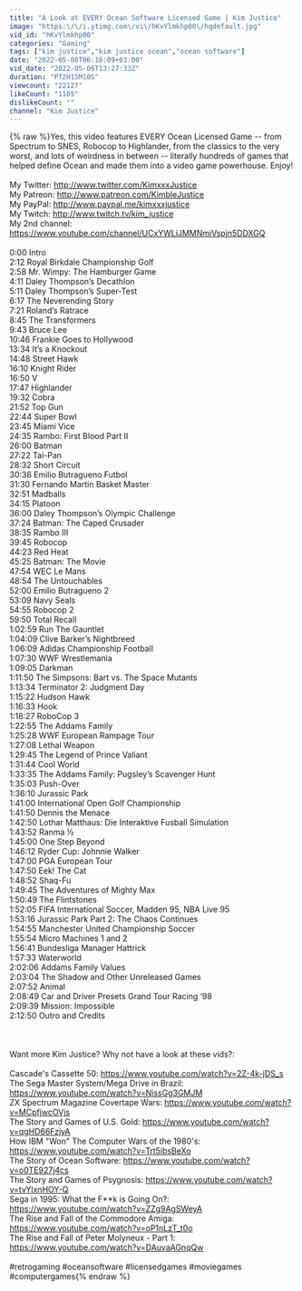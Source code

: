 ```yaml
---
title: "A Look at EVERY Ocean Software Licensed Game | Kim Justice"
image: "https:\/\/i.ytimg.com\/vi\/hKvYlmkhp00\/hqdefault.jpg"
vid_id: "hKvYlmkhp00"
categories: "Gaming"
tags: ["kim justice","kim justice ocean","ocean software"]
date: "2022-05-08T06:18:09+03:00"
vid_date: "2022-05-06T13:27:33Z"
duration: "PT2H15M10S"
viewcount: "22127"
likeCount: "1105"
dislikeCount: ""
channel: "Kim Justice"
---
```

{% raw %}Yes, this video features EVERY Ocean Licensed Game -- from Spectrum to SNES, Robocop to Highlander, from the classics to the very worst, and lots of weirdness in between -- literally hundreds of games that helped define Ocean and made them into a video game powerhouse. Enjoy!<br /><br />My Twitter:  <a rel="nofollow" target="blank" href="http://www.twitter.com/KimxxxJustice">http://www.twitter.com/KimxxxJustice</a><br />My Patreon:  <a rel="nofollow" target="blank" href="http://www.patreon.com/KimbleJustice">http://www.patreon.com/KimbleJustice</a><br />My PayPal: <a rel="nofollow" target="blank" href="http://www.paypal.me/kimxxxjustice">http://www.paypal.me/kimxxxjustice</a><br />My Twitch: <a rel="nofollow" target="blank" href="http://www.twitch.tv/kim_justice">http://www.twitch.tv/kim_justice</a><br />My 2nd channel:  <a rel="nofollow" target="blank" href="https://www.youtube.com/channel/UCxYWLiJMMNmiVspjn5DDXGQ">https://www.youtube.com/channel/UCxYWLiJMMNmiVspjn5DDXGQ</a><br /><br />0:00 Intro<br />2:12 Royal Birkdale Championship Golf<br />2:58 Mr. Wimpy: The Hamburger Game<br />4:11 Daley Thompson’s Decathlon<br />5:11 Daley Thompson’s Super-Test<br />6:17 The Neverending Story<br />7:21 Roland’s Ratrace<br />8:45 The Transformers<br />9:43 Bruce Lee <br />10:46 Frankie Goes to Hollywood<br />13:34 It’s a Knockout<br />14:48 Street Hawk<br />16:10 Knight Rider<br />16:50 V<br />17:47 Highlander<br />19:32 Cobra<br />21:52 Top Gun<br />22:44 Super Bowl<br />23:45 Miami Vice<br />24:35 Rambo: First Blood Part II<br />26:00 Batman<br />27:22 Tai-Pan<br />28:32 Short Circuit<br />30:36 Emilio Butragueno Futbol<br />31:30 Fernando Martin Basket Master<br />32:51 Madballs<br />34:15 Platoon<br />36:00 Daley Thompson’s Olympic Challenge<br />37:24 Batman: The Caped Crusader<br />38:35 Rambo III<br />39:45 Robocop<br />44:23 Red Heat<br />45:25 Batman: The Movie<br />47:54 WEC Le Mans<br />48:54 The Untouchables<br />52:00 Emilio Butragueno 2<br />53:09 Navy Seals<br />54:55 Robocop 2<br />59:50 Total Recall<br />1:02:59 Run The Gauntlet<br />1:04:09 Clive Barker’s Nightbreed<br />1:06:09 Adidas Championship Football<br />1:07:30 WWF Wrestlemania<br />1:09:05 Darkman<br />1:11:50 The Simpsons: Bart vs. The Space Mutants<br />1:13:34 Terminator 2: Judgment Day<br />1:15:22 Hudson Hawk<br />1:16:33 Hook <br />1:18:27 RoboCop 3 <br />1:22:55 The Addams Family <br />1:25:28 WWF European Rampage Tour<br />1:27:08 Lethal Weapon<br />1:29:45 The Legend of Prince Valiant<br />1:31:44 Cool World<br />1:33:35 The Addams Family: Pugsley’s Scavenger Hunt<br />1:35:03 Push-Over<br />1:36:10 Jurassic Park <br />1:41:00 International Open Golf Championship<br />1:41:50 Dennis the Menace<br />1:42:50 Lothar Matthaus: Die Interaktive Fusball Simulation <br />1:43:52 Ranma ½<br />1:45:00 One Step Beyond<br />1:46:12 Ryder Cup: Johnnie Walker<br />1:47:00 PGA European Tour<br />1:47:50 Eek! The Cat<br />1:48:52 Shaq-Fu <br />1:49:45 The Adventures of Mighty Max<br />1:50:49 The Flintstones <br />1:52:05 FIFA International Soccer, Madden 95, NBA Live 95<br />1:53:16 Jurassic Park Part 2: The Chaos Continues <br />1:54:55 Manchester United Championship Soccer <br />1:55:54 Micro Machines 1 and 2<br />1:56:41 Bundesliga Manager Hattrick <br />1:57:33 Waterworld <br />2:02:06 Addams Family Values<br />2:03:04 The Shadow and Other Unreleased Games<br />2:07:52 Animal<br />2:08:49 Car and Driver Presets Grand Tour Racing ‘98 <br />2:09:39 Mission: Impossible <br />2:12:50 Outro and Credits<br /> <br /><br /><br />Want more Kim Justice?  Why not have a look at these vids?:<br /><br />Cascade's Cassette 50:  <a rel="nofollow" target="blank" href="https://www.youtube.com/watch?v=2Z-4k-jDS_s">https://www.youtube.com/watch?v=2Z-4k-jDS_s</a><br />The Sega Master System/Mega Drive in Brazil:  <a rel="nofollow" target="blank" href="https://www.youtube.com/watch?v=NissGg3GMJM">https://www.youtube.com/watch?v=NissGg3GMJM</a><br />ZX Spectrum Magazine Covertape Wars:  <a rel="nofollow" target="blank" href="https://www.youtube.com/watch?v=MCpfjwcOVjs">https://www.youtube.com/watch?v=MCpfjwcOVjs</a><br />The Story and Games of U.S. Gold:  <a rel="nofollow" target="blank" href="https://www.youtube.com/watch?v=qgHD66FzjyA">https://www.youtube.com/watch?v=qgHD66FzjyA</a><br />How IBM &quot;Won&quot; The Computer Wars of the 1980's:  <a rel="nofollow" target="blank" href="https://www.youtube.com/watch?v=Trt5ibsBeXo">https://www.youtube.com/watch?v=Trt5ibsBeXo</a><br />The Story of Ocean Software:  <a rel="nofollow" target="blank" href="https://www.youtube.com/watch?v=o0TE927j4cs">https://www.youtube.com/watch?v=o0TE927j4cs</a><br />The Story and Games of Psygnosis:  <a rel="nofollow" target="blank" href="https://www.youtube.com/watch?v=tvYlxnHOY-Q">https://www.youtube.com/watch?v=tvYlxnHOY-Q</a><br />Sega in 1995:  What the F**k is Going On?:  <a rel="nofollow" target="blank" href="https://www.youtube.com/watch?v=ZZg9AgSWeyA">https://www.youtube.com/watch?v=ZZg9AgSWeyA</a><br />The Rise and Fall of the Commodore Amiga:  <a rel="nofollow" target="blank" href="https://www.youtube.com/watch?v=oP1nLzT_t0o">https://www.youtube.com/watch?v=oP1nLzT_t0o</a><br />The Rise and Fall of Peter Molyneux - Part 1:  <a rel="nofollow" target="blank" href="https://www.youtube.com/watch?v=DAuvaAGnqQw">https://www.youtube.com/watch?v=DAuvaAGnqQw</a><br /><br />#retrogaming #oceansoftware #licensedgames #moviegames #computergames{% endraw %}
